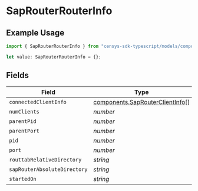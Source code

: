 # SapRouterRouterInfo

## Example Usage

```typescript
import { SapRouterRouterInfo } from "censys-sdk-typescript/models/components";

let value: SapRouterRouterInfo = {};
```

## Fields

| Field                                                                              | Type                                                                               | Required                                                                           | Description                                                                        |
| ---------------------------------------------------------------------------------- | ---------------------------------------------------------------------------------- | ---------------------------------------------------------------------------------- | ---------------------------------------------------------------------------------- |
| `connectedClientInfo`                                                              | [components.SapRouterClientInfo](../../models/components/saprouterclientinfo.md)[] | :heavy_minus_sign:                                                                 | N/A                                                                                |
| `numClients`                                                                       | *number*                                                                           | :heavy_minus_sign:                                                                 | N/A                                                                                |
| `parentPid`                                                                        | *number*                                                                           | :heavy_minus_sign:                                                                 | N/A                                                                                |
| `parentPort`                                                                       | *number*                                                                           | :heavy_minus_sign:                                                                 | N/A                                                                                |
| `pid`                                                                              | *number*                                                                           | :heavy_minus_sign:                                                                 | N/A                                                                                |
| `port`                                                                             | *number*                                                                           | :heavy_minus_sign:                                                                 | N/A                                                                                |
| `routtabRelativeDirectory`                                                         | *string*                                                                           | :heavy_minus_sign:                                                                 | N/A                                                                                |
| `sapRouterAbsoluteDirectory`                                                       | *string*                                                                           | :heavy_minus_sign:                                                                 | N/A                                                                                |
| `startedOn`                                                                        | *string*                                                                           | :heavy_minus_sign:                                                                 | N/A                                                                                |